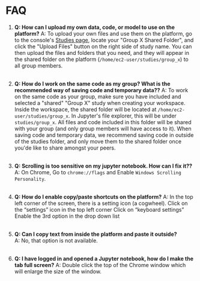 # FAQ

1. **Q: How can I upload my own data, code, or model to use on the platform?** 
   A: To upload your own files and use them on the platform, go to the console's [Studies page](https://mbzuai.pheno.ai/studies), locate your "Group X Shared Folder", and click the "Upload Files" button on the right side of study name. You can then upload the files and folders that you need, and they will appear in the shared folder on the platform (`/home/ec2-user/studies/group_x`) to all group members.
   <br>&nbsp;


2. **Q: How do I work on the same code as my group? What is the recommended way of saving code and temporary data??** 
   A: To work on the same code as your group, make sure you have included and selected a "shared" "Group X" study when creating your workspace. Inside the workspace, the shared folder will be located at `/home/ec2-user/studies/group_x`. In Jupyter's file explorer, this will be under `studies/group_x`. All files and code included in this folder will be shared with your group (and only group members will have access to it). When saving code and temporary data, we recommend saving code in outside of the studies folder, and only move them to the shared folder once you'de like to share amongst your peers.
   <br>&nbsp;



3. **Q: Scrolling is too sensitive on my jupyter notebook. How can I fix it??** 
   A: On Chrome, Go to `chrome://flags` and Enable `Windows Scrolling Personality`.
   <br>&nbsp;


4. **Q: How do I enable copy/paste shortcuts on the platform?** 
   A: In the top left corner of the screen, there is a setting icon (a cogwheel).
   Click on the “settings” icon in the top left corner
   Click on “keyboard settings”
   Enable the 3rd option in the drop down list
   <br>&nbsp;

5. **Q: Can I copy text from inside the platform and paste it outside?**  
   A: No, that option is not available.
   <br>&nbsp;


6. **Q: I have logged in and opened a Jupyter notebook, how do I make the tab full screen?** 
   A: Double click the top of the Chrome window which will enlarge the size of the window.
   <br>&nbsp;